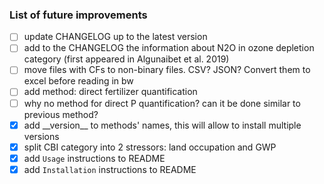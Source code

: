 ### List of future improvements

- [ ] update CHANGELOG up to the latest version
- [ ] add to the CHANGELOG the information about N2O in ozone depletion category (first appeared in Algunaibet et al. 2019)
- [ ] move files with CFs to non-binary files. CSV? JSON? Convert them to excel before reading in bw
- [ ] add method: direct fertilizer quantification
- [ ] why no method for direct P quantification? can it be done similar to previous method?
- [x] add \_\_version__ to methods' names, this will allow to install multiple versions
- [x] split CBI category into 2 stressors: land occupation and GWP
- [x] add `Usage` instructions to README
- [x] add `Installation` instructions to README

